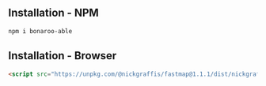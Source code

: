## Installation - NPM

```sh
npm i bonaroo-able
```

## Installation - Browser

```html
<script src="https://unpkg.com/@nickgraffis/fastmap@1.1.1/dist/nickgraffis-fastmap.min.js"></script>
```